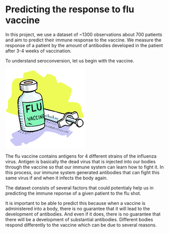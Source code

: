 # Predicting the response to flu vaccine

In this project, we use a dataset of ~1300 observations about 700 patients and aim to predict their immune response to the vaccine. We measure the response of a patient by the amount of antibodies developed in the patient after 3-4 weeks of vaccination. 

To understand seroconversion, let us begin with the vaccine.


<img src="/flu_vaccine.jpeg" width="250" height="250">


The flu vaccine contains antigens for 4 different strains of the influenza virus. Antigen is basically the dead virus that is injected into our bodies through the vaccine so that our immune system can learn how to fight it. In this process, our immune system generated antibodies that can fight this same virus if and when it infects the body again.

The dataset consists of several factors that could potentialy help us in predicting the immune reponse of a given patient to the flu shot. 

It is important to be able to predict this because when a vaccine is administered into a body, there is no guarantee that it will lead to the development of antibodies. And even if it does, there is no guarantee that there will be a development of substantial antibodies. Different bodies respond differently to the vaccine which can be due to several reasons.

